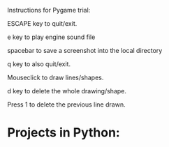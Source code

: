 Instructions for Pygame trial:

ESCAPE key to quit/exit.

e key to play engine sound file

spacebar to save a screenshot into the local directory

q key to also quit/exit.

Mouseclick to draw lines/shapes.

d key to delete the whole drawing/shape.

Press 1 to delete the previous line drawn.

Projects in Python:
==============================
